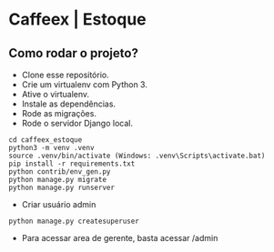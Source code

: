 # Caffeex | Estoque

## Como rodar o projeto?

* Clone esse repositório.
* Crie um virtualenv com Python 3.
* Ative o virtualenv.
* Instale as dependências.
* Rode as migrações.
* Rode o servidor Django local.

```
cd caffeex_estoque
python3 -m venv .venv
source .venv/bin/activate (Windows: .venv\Scripts\activate.bat)
pip install -r requirements.txt
python contrib/env_gen.py
python manage.py migrate
python manage.py runserver
```
* Criar usuário admin
```
python manage.py createsuperuser
```
* Para acessar area de gerente, basta acessar /admin

